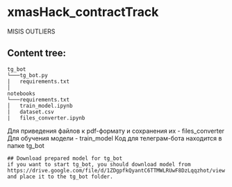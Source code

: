 # xmasHack_contractTrack
MISIS OUTLIERS


## Content tree:
```
tg_bot
└───tg_bot.py
|   requirements.txt
│
notebooks
└───requirements.txt
│   train_model.ipynb
|   dataset.csv
|   files_converter.ipynb
```
Для приведения файлов к pdf-формату и сохранения их - files_converter
Для обучения модели - train_model
Код для телеграм-бота находится в папке tg_bot
```
## Download prepared model for tg_bot
if you want to start tg_bot, you should download model from https://drive.google.com/file/d/1ZDgpfkQyantC6TTMWLRUwF8DzLqqzhot/view
and place it to the tg_bot folder.
